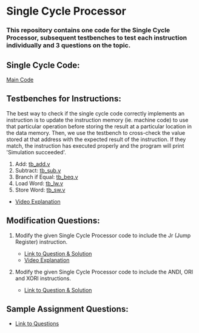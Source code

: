 # Single Cycle Processor

### This repository contains one code for the Single Cycle Processor, subsequent testbenches to test each instruction individually and 3 questions on the topic.


## Single Cycle Code: 
[Main Code](Sample%20Codes/SingleCycle.v)

## Testbenches for Instructions: 
The best way to check if the single cycle code correctly implements an instruction is to update the instruction memory (ie. machine code) to use that particular operation before storing the result at a particular location in the data memory. Then, we use the testbench to cross-check the value stored at that address with the expected result of the instruction. If they match, the instruction has executed properly and the program will print 'Simulation succeeded'.


1. Add: [tb_add.v](Sample%20Codes/tb_add.v)
2. Subtract: [tb_sub.v](Sample%20Codes/tb_sub.v)
3. Branch if Equal: [tb_beq.v](Sample%20Codes/tb_beq.v)
4. Load Word: [tb_lw.v](Sample%20Codes/tb_lw.v)
5. Store Word: [tb_sw.v](Sample%20Codes/tb_sw.v)
- [Video Explanation](https://www.youtube.com/watch?v=_pPCv_fkO1w)

## Modification Questions:
1. Modify the given Single Cycle Processor code to include the Jr (Jump Register) instruction.
   
   - [Link to Question & Solution](Modification/jr/README.md)
   - [Video Explanation](https://www.youtube.com/watch?v=YdMKU0FelT4&list=PLJGMNIXnU1SLUNfqTxjIEp-oW4wWtr5Mc&index=10)
     
2. Modify the given Single Cycle Processor code to include the ANDI, ORI and XORI instructions.
   - [Link to Question & Solution](Modification/andi%2C%20ori%2C%20xori/README.md)

## Sample Assignment Questions:
- [Link to Questions](Assignment3/Questions.md)
